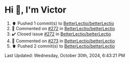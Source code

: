 <h1>Hi 👋, I'm Victor </h1>

<!--RECENT_ACTIVITY:start-->
1. ⬆️ Pushed 1 commit(s) to [BetterLectio/betterLectio](https://github.com/BetterLectio/betterLectio)<br>
2. 💬 Commented on [#272](https://github.com/BetterLectio/betterLectio/issues/272#issuecomment-2445122590) in [BetterLectio/betterLectio](https://github.com/BetterLectio/betterLectio)<br>
3. ✔️ Closed issue [#272](https://github.com/BetterLectio/betterLectio/issues/272) in [BetterLectio/betterLectio](https://github.com/BetterLectio/betterLectio)<br>
4. 💬 Commented on [#273](https://github.com/BetterLectio/betterLectio/issues/273#issuecomment-2445114564) in [BetterLectio/betterLectio](https://github.com/BetterLectio/betterLectio)<br>
5. ⬆️ Pushed 2 commit(s) to [BetterLectio/betterLectio](https://github.com/BetterLectio/betterLectio)<br>
<!--RECENT_ACTIVITY:end-->

<!--RECENT_ACTIVITY:last_update-->
Last Updated: Wednesday, October 30th, 2024, 6:43:21 PM
<!--RECENT_ACTIVITY:last_update_end-->
